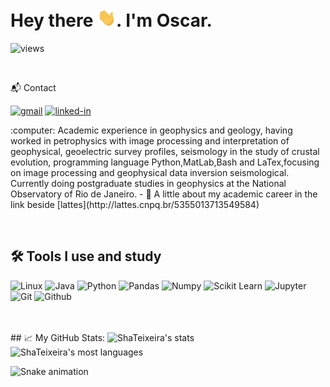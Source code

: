 <h1 align="left">Hey there <img src="https://raw.githubusercontent.com/ABSphreak/ABSphreak/master/gifs/Hi.gif" width="30px">. I'm Oscar.</h1>
</h1>

 ![views](https://estruyf-github.azurewebsites.net/api/VisitorHit?user=ShaTeixeira&repo=ShaTeixera&countColorcountColor)

<br />

📬 Contact

[![gmail](https://img.shields.io/badge/Gmail-D14836?style=for-the-badge&logo=Gmail&logoColor=white)](mailto:raimundojunior@on.br)
[![linked-in](https://img.shields.io/badge/Linkedin-0077B5?style=for-the-badge&logo=LinkedIn&logoColor=white)](https://www.linkedin.com/in/oscarfilho84672b103)


<p align="left"> 
  :computer: Academic experience in geophysics and geology, having worked in petrophysics with image processing and interpretation of geophysical, geoelectric survey profiles, seismology in the study of crustal evolution, programming language Python,MatLab,Bash and LaTex,focusing on image processing and geophysical data inversion seismological. Currently doing postgraduate studies in geophysics at the National Observatory of Rio de Janeiro.
- 📄 A little about my academic career in the link beside [lattes](http://lattes.cnpq.br/5355013713549584)
</p>
  

<br>

## 🛠 Tools I use and study
![Linux](https://img.shields.io/badge/-Linux-black?style=flat-square&logo=Linux)
![Java](https://img.shields.io/badge/-Java-black?style=flat-square&logo=Java)
![Python](https://img.shields.io/badge/-Python-black?logoColor=green&style=flat-square&logo=Python)
![Pandas](https://img.shields.io/badge/-Pandas-black?style=flat-square&logo=Pandas)
![Numpy](https://img.shields.io/badge/-Numpy-black?style=flat-square&logo=Numpy)
![Scikit Learn](https://img.shields.io/badge/-Scikit%20Learn-black?style=flat-square&logo=scikit-learn)
![Jupyter](https://img.shields.io/badge/-Jupyter-black?style=flat-square&logo=Jupyter)
![Git](https://img.shields.io/badge/-Git-black?style=flat-square&logo=Git)
![Github](https://img.shields.io/badge/-Github-black?style=flat-square&logo=Github)

<br>


<br>
## 📈 My GitHub Stats:

<img width="500em" src="https://github-readme-stats.vercel.app/api?username=raimundo1994&show_icons=true&theme=tokyonight" alt="ShaTeixeira's stats"/>
<img width="500em" src="https://github-readme-stats.vercel.app/api/top-langs/?username=raimundo1994&layout=compact&theme=tokyonight" alt="ShaTeixeira's most languages"/>
</p>
 
![Snake animation](https://github.com/shateixeira/shateixeira/blob/output/github-contribution-grid-snake.svg)&nbsp;
